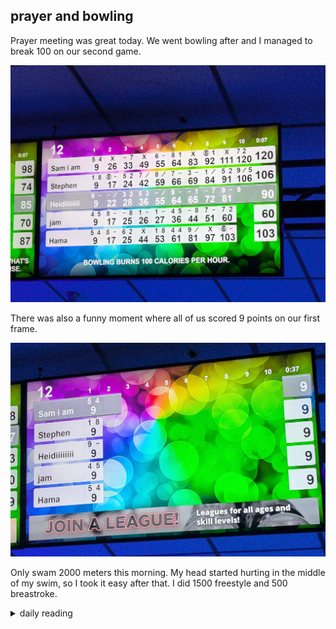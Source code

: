 ## prayer and bowling

Prayer meeting was great today. We went bowling after and I managed to break 100 on our second game.

![image showing my score of 106 points](/images/2024/12/2024-12-13-prayer-and-bowling/breaking-100-points.jpg)

There was also a funny moment where all of us scored 9 points on our first frame.

![image showing scores of 9 across the board](/images/2024/12/2024-12-13-prayer-and-bowling/all-9-scores.jpg)

Only swam 2000 meters this morning. My head started hurting in the middle of my swim, so I took it easy after that. I did 1500 freestyle and 500 breastroke.

<details markdown="1">
<summary>daily reading</summary>

| {{ page.date | date: "%B %-d, %Y" }} |
| :-------------: |
| [Deut. 18; Ps. 105; Isa. 45; Rev. 15]({% link pages/Bible-year-1.md %}) |
| [WCF 17; WLC 107-114; WSC 63-66]({% link pages/westminster-month-1.md %}) |
| [The Nicene Creed](https://threeforms.org/the-nicene-creed/) |

</details>
